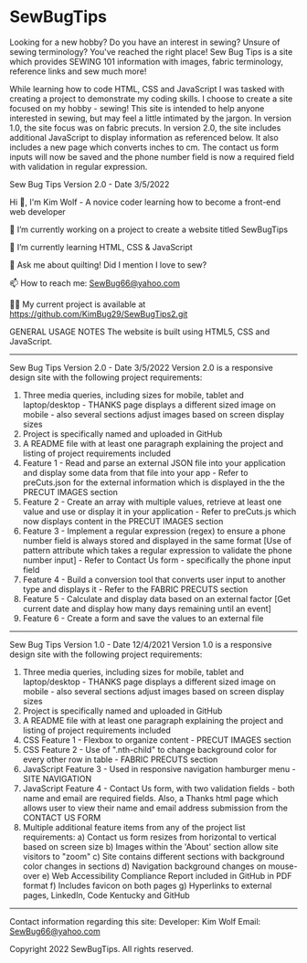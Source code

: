 # SewBugTips
Looking for a new hobby? Do you have an interest in sewing? Unsure of sewing terminology? You've reached the right place! Sew Bug Tips is a site which provides SEWING 101 information with images, fabric terminology, reference links and sew much more!

While learning how to code HTML, CSS and JavaScript I was tasked with creating a project to demonstrate my coding skills. I choose to create a site focused on my hobby - sewing! This site is intended to help anyone interested in sewing, but may feel a little intimated by the jargon. In version 1.0, the site focus was on fabric precuts. In version 2.0, the site includes additional JavaScript to display information as referenced below. It also includes a new page which converts inches to cm. The contact us form inputs will now be saved and the phone number field is now a required field with validation in regular expression.

Sew Bug Tips Version 2.0 - Date 3/5/2022


Hi 👋, I'm Kim Wolf - A novice coder learning how to become a front-end web developer

🔭 I’m currently working on a project to create a website titled SewBugTips

🌱 I’m currently learning HTML, CSS & JavaScript

💬 Ask me about quilting! Did I mention I love to sew? 

📫 How to reach me: SewBug66@yahoo.com

👨‍💻 My current project is available at https://github.com/KimBug29/SewBugTips2.git

GENERAL USAGE NOTES
The website is built using HTML5, CSS and JavaScript. 

---------------------------------------------------------------------------------------
Sew Bug Tips Version 2.0 - Date 3/5/2022
Version 2.0 is a responsive design site with the following project requirements:
  1) Three media queries, including sizes for mobile, tablet and laptop/desktop - THANKS page displays a different sized image on mobile - also several sections adjust images based on screen display sizes
  2) Project is specifically named and uploaded in GitHub
  3) A README file with at least one paragraph explaining the project and listing of project requirements included
  4) Feature 1 - Read and parse an external JSON file into your application and display some data from that file into your app - Refer to preCuts.json for the external information which is displayed in the the PRECUT IMAGES section
  5) Feature 2 - Create an array with multiple values, retrieve at least one value and use or display it in your application - Refer to preCuts.js which now displays content in the PRECUT IMAGES section
  6) Feature 3 - Implement a regular expression (regex) to ensure a phone number field is always stored and displayed in the same format  [Use of pattern attribute which takes a regular expression to validate the phone number input] - Refer to Contact Us form - specifically the phone input field
  7) Feature 4 - Build a conversion tool that converts user input to another type and displays it - Refer to the FABRIC PRECUTS section  
  8) Feature 5 - Calculate and display data based on an external factor [Get current date and display how many days remaining until an event]
  9) Feature 6 - Create a form and save the values to an external file
---------------------------------------------------------------------------------------
Sew Bug Tips Version 1.0 - Date 12/4/2021
Version 1.0 is a responsive design site with the following project requirements:
  1) Three media queries, including sizes for mobile, tablet and laptop/desktop - THANKS page displays a different sized image on mobile - also several sections adjust images based on screen display sizes
  2) Project is specifically named and uploaded in GitHub
  3) A README file with at least one paragraph explaining the project and listing of project requirements included
  4) CSS Feature 1 - Flexbox to organize content - PRECUT IMAGES section
  5) CSS Feature 2 - Use of ".nth-child" to change background color for every other row in table - FABRIC PRECUTS section
  6) JavaScript Feature 3 - Used in responsive navigation hamburger menu - SITE NAVIGATION
  7) JavaScript Feature 4 - Contact Us form, with two validation fields - both name and email are required fields. Also, a Thanks html page which allows user to view their name and email address submission from the CONTACT US FORM
  8) Multiple additional feature items from any of the project list requirements:
    a) Contact us form resizes from horizontal to vertical based on screen size
    b) Images within the 'About' section allow site visitors to "zoom"
    c) Site contains different sections with background color changes in sections
    d) Navigation background changes on mouse-over
    e) Web Accessibility Compliance Report included in GitHub in PDF format
    f) Includes favicon on both pages
    g) Hyperlinks to external pages, LinkedIn, Code Kentucky and GitHub
    

---------------------------------------------------------------------------------------

Contact information regarding this site: 
  Developer: Kim Wolf
  Email: SewBug66@yahoo.com

Copyright 2022 SewBugTips. All rights reserved.

